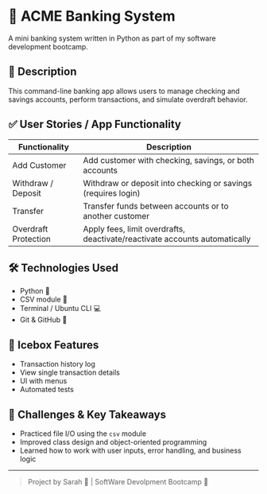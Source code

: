 
# 🏦 ACME Banking System

A mini banking system written in Python as part of my software development bootcamp.

## 💼 Description

This command-line banking app allows users to manage checking and savings accounts, perform transactions, and simulate overdraft behavior.

## ✅ User Stories / App Functionality

| Functionality                 | Description                                                                 |
|------------------------------|-----------------------------------------------------------------------------|
| Add Customer                 | Add customer with checking, savings, or both accounts                      |
| Withdraw / Deposit           | Withdraw or deposit into checking or savings (requires login)              |
| Transfer                     | Transfer funds between accounts or to another customer                     |
| Overdraft Protection         | Apply fees, limit overdrafts, deactivate/reactivate accounts automatically |

## 🛠 Technologies Used

- Python 🐍  
- CSV module 📄  
- Terminal / Ubuntu CLI 💻  
- Git & GitHub 🔧

## 🧊 Icebox Features

- Transaction history log  
- View single transaction details  
- UI with menus  
- Automated tests

## 🧠 Challenges & Key Takeaways

- Practiced file I/O using the `csv` module  
- Improved class design and object-oriented programming  
- Learned how to work with user inputs, error handling, and business logic

---

> Project by Sarah 💜 | SoftWare Devolpment Bootcamp 🚀

